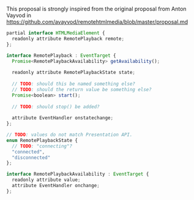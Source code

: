 This proposal is strongly inspired from the original proposal from Anton Vayvod in https://github.com/avayvod/remotehtmlmedia/blob/master/proposal.md

```js
partial interface HTMLMediaElement {
  readonly attribute RemotePlayback remote;
};

interface RemotePlayback : EventTarget {
  Promise<RemotePlaybackAvailability> getAvailability();
  
  readonly attribute RemotePlaybackState state;
  
  // TODO: should this be named something else?
  // TODO: should the return value be something else?
  Promise<boolean> start();
  
  // TODO: should stop() be added?
  
  attribute EventHandler onstatechange;  
};

// TODO: values do not match Presentation API.
enum RemotePlaybackState {
  // TODO: "connecting"?
  "connected",
  "disconnected"
};

interface RemotePlaybackAvailability : EventTarget {
  readonly attribute value;
  attribute EventHandler onchange;
};
```
